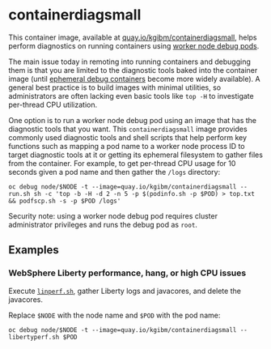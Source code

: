 # containerdiagsmall

This container image, available at [quay.io/kgibm/containerdiagsmall](https://quay.io/repository/kgibm/containerdiagsmall), helps perform diagnostics on running containers using [worker node debug pods](https://kubernetes.io/docs/tasks/debug/debug-application/debug-running-pod/#node-shell-session).

The main issue today in remoting into running containers and debugging them is that you are limited to the diagnostic tools baked into the container image (until [ephemeral debug containers](https://kubernetes.io/docs/tasks/debug/debug-application/debug-running-pod/#ephemeral-container) become more widely available). A general best practice is to build images with minimal utilities, so administrators are often lacking even basic tools like `top -H` to investigate per-thread CPU utilization.

One option is to run a worker node debug pod using an image that has the diagnostic tools that you want. This `containerdiagsmall` image provides commonly used diagnostic tools and shell scripts that help perform key functions such as mapping a pod name to a worker node process ID to target diagnostic tools at it or getting its ephemeral filesystem to gather files from the container. For example, to get per-thread CPU usage for 10 seconds given a pod name and then gather the `/logs` directory:

```
oc debug node/$NODE -t --image=quay.io/kgibm/containerdiagsmall -- run.sh sh -c 'top -b -H -d 2 -n 5 -p $(podinfo.sh -p $POD) > top.txt && podfscp.sh -s -p $POD /logs'
```

Security note: using a worker node debug pod requires cluster administrator privileges and runs the debug pod as `root`.

## Examples

### WebSphere Liberty performance, hang, or high CPU issues

Execute [`linperf.sh`](https://www.ibm.com/support/pages/mustgather-performance-hang-or-high-cpu-issues-websphere-application-server-linux), gather Liberty logs and javacores, and delete the javacores.

Replace `$NODE` with the node name and `$POD` with the pod name:

```
oc debug node/$NODE -t --image=quay.io/kgibm/containerdiagsmall -- libertyperf.sh $POD
```
